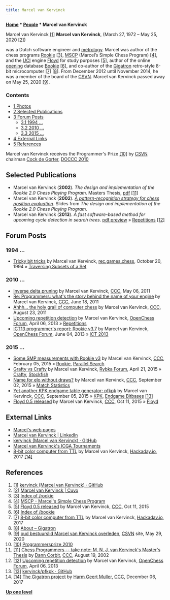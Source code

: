 ```yaml
---
title: Marcel van Kervinck
---
```

**[Home](Home "Home") \* [People](People "People") \* Marcel van Kervinck**



 [](https://github.com/kervinck) Marcel van Kervinck <a id="cite-note-1" href="#cite-ref-1">[1]</a> 
**Marcel van Kervinck**, (March 27, 1972 – May 25, 2020 <a id="cite-note-2" href="#cite-ref-2">[2]</a>)  

was a Dutch software engineer and [metrology](https://en.wikipedia.org/wiki/Metrology). Marcel was author of the chess programs [Rookie](Rookie "Rookie") <a id="cite-note-3" href="#cite-ref-3">[3]</a>, [MSCP](MSCP "MSCP") (Marcel’s Simple Chess Program) <a id="cite-note-4" href="#cite-ref-4">[4]</a>, and the [UCI](UCI "UCI") engine [Floyd](Floyd "Floyd") for study purposes <a id="cite-note-5" href="#cite-ref-5">[5]</a>, author of the online [opening](Opening "Opening") database [Bookie](index.php?title=Bookie&action=edit&redlink=1 "Bookie (page does not exist)") <a id="cite-note-6" href="#cite-ref-6">[6]</a>, and co-author of the [Gigatron](Hardware#Gigatron "Hardware") retro-style 8-bit microcomputer <a id="cite-note-7" href="#cite-ref-7">[7]</a> <a id="cite-note-8" href="#cite-ref-8">[8]</a>. From December 2012 until November 2014, he was a member of the board of the [CSVN](CSVN "CSVN"). 
Marcel van Kervinck passed away on May 25, 2020 <a id="cite-note-9" href="#cite-ref-9">[9]</a>.



### Contents


* [1 Photos](#photos)
* [2 Selected Publications](#selected-publications)
* [3 Forum Posts](#forum-posts)
	+ [3.1 1994 ...](#1994-...)
	+ [3.2 2010 ...](#2010-...)
	+ [3.3 2015 ...](#2015-...)
* [4 External Links](#external-links)
* [5 References](#references)






 [](http://www.csvn.nl/index.php?option=com_content&view=article&id=487%3A30th-odccc-final-results&catid=51%3Atoernooien&Itemid=28&lang=en) 
Marcel van Kervinck receives the Programmer's Prize <a id="cite-note-10" href="#cite-ref-10">[10]</a> by [CSVN](CSVN "CSVN") chairman [Cock de Gorter](Cock_de_Gorter "Cock de Gorter"), [DOCCC 2010](DOCCC_2010 "DOCCC 2010")



## Selected Publications


* Marcel van Kervinck (**2002**). *The design and implementation of the Rookie 2.0 Chess Playing Program*. Masters Thesis, [pdf](http://alexandria.tue.nl/extra2/afstversl/wsk-i/kervinck2002.pdf) <a id="cite-note-11" href="#cite-ref-11">[11]</a>
* Marcel van Kervinck (**2002**). *[A pattern-recognition strategy for chess position evaluation](http://marcelk.net/thesis/talk-eval-rookie/sld001.htm)*. Slides from *The design and implementation of the Rookie 2.0 Chess Playing Program*.
* Marcel van Kervinck (**2013**). *A fast software-based method for upcoming cycle detection in search trees*. [pdf preview](http://marcelk.net/2013-04-06/paper/upcoming-rep-v2.pdf) » [Repetitions](Repetitions "Repetitions") <a id="cite-note-12" href="#cite-ref-12">[12]</a>


## Forum Posts


### 1994 ...


* [Tricky bit tricks](https://groups.google.com/d/msg/rec.games.chess/KnJvBnhgDKU/yCi5yBx18PQJ) by Marcel van Kervinck, [rec.games.chess](Computer_Chess_Forums "Computer Chess Forums"), October 20, 1994 » [Traversing Subsets of a Set](Traversing_Subsets_of_a_Set "Traversing Subsets of a Set")


### 2010 ...


* [Inverse delta pruning](http://www.talkchess.com/forum/viewtopic.php?t=38997) by Marcel van Kervinck, [CCC](CCC "CCC"), May 06, 2011
* [Re: Programmers: what's the story behind the name of your engine](http://www.talkchess.com/forum/viewtopic.php?topic_view=threads&p=410664&t=39407) by Marcel van Kervinck, [CCC](CCC "CCC"), June 18, 2011
* [Ahhh... the holy grail of computer chess](http://www.talkchess.com/forum/viewtopic.php?t=40166) by Marcel van Kervinck, [CCC](CCC "CCC"), August 23, 2011
* [Upcoming repetition detection](http://www.open-chess.org/viewtopic.php?f=5&t=2300) by Marcel van Kervinck, [OpenChess Forum](Computer_Chess_Forums "Computer Chess Forums"), April 06, 2013 » [Repetitions](Repetitions "Repetitions")
* [ICT13 programmer's report: Rookie v3.7](http://www.open-chess.org/viewtopic.php?f=3&t=2336) by Marcel van Kervinck, [OpenChess Forum](Computer_Chess_Forums "Computer Chess Forums"), June 04, 2013 » [ICT 2013](ICT_2013 "ICT 2013")


### 2015 ...


* [Some SMP measurements with Rookie v3](http://www.talkchess.com/forum/viewtopic.php?t=55224) by Marcel van Kervinck, [CCC](CCC "CCC"), February 05, 2015 » [Rookie](Rookie "Rookie"), [Parallel Search](Parallel_Search "Parallel Search")
* [Grafty vs Crafty](http://rybkaforum.net/cgi-bin/rybkaforum/topic_show.pl?tid=30107) by Marcel van Kervinck, [Rybka Forum](Computer_Chess_Forums "Computer Chess Forums"), April 21, 2015 » [Crafty](Crafty "Crafty"), [Stockfish](Stockfish "Stockfish")
* [Name for elo without draws?](http://www.talkchess.com/forum/viewtopic.php?t=57482) by Marcel van Kervinck, [CCC](CCC "CCC"), September 02, 2015 » [Match Statistics](Match_Statistics "Match Statistics")
* [Yet another KPK endgame table generator: pfkpk](http://www.talkchess.com/forum/viewtopic.php?t=57517) by Marcel van Kervinck, [CCC](CCC "CCC"), September 05, 2015 » [KPK](KPK "KPK"), [Endgame Bitbases](Endgame_Bitbases "Endgame Bitbases") <a id="cite-note-13" href="#cite-ref-13">[13]</a>
* [Floyd 0.5 released](http://www.talkchess.com/forum/viewtopic.php?t=57913) by Marcel van Kervinck, [CCC](CCC "CCC"), Oct 11, 2015 » [Floyd](Floyd "Floyd")


## External Links


* [Marcel's web pages](https://marcelk.net/)
* [Marcel van Kervinck | LinkedIn](https://www.linkedin.com/in/kervinck/)
* [kervinck (Marcel van Kervinck) · GitHub](https://github.com/kervinck)
* [Marcel van Kervinck's ICGA Tournaments](https://www.game-ai-forum.org/icga-tournaments/person.php?id=798)
* [8-bit color computer from TTL](https://hackaday.io/project/20781-8-bit-color-computer-from-ttl) by Marcel van Kervinck, [Hackaday.io](https://en.wikipedia.org/wiki/Hackaday), 2017 <a id="cite-note-14" href="#cite-ref-14">[14]</a>


## References


1. <a id="cite-ref-1" href="#cite-note-1">[1]</a> [kervinck (Marcel van Kervinck) · GitHub](https://github.com/kervinck)
2. <a id="cite-ref-2" href="#cite-note-2">[2]</a> [Marcel van Kervinck | Cuvo](https://www.cuvo.nl/condoleren/marcel-van-kervinck)
3. <a id="cite-ref-3" href="#cite-note-3">[3]</a> [Index of /rookie](http://marcelk.net/rookie/)
4. <a id="cite-ref-4" href="#cite-note-4">[4]</a> [MSCP - Marcel's Simple Chess Program](https://marcelk.net/mscp/)
5. <a id="cite-ref-5" href="#cite-note-5">[5]</a> [Floyd 0.5 released](http://www.talkchess.com/forum/viewtopic.php?t=57913) by Marcel van Kervinck, [CCC](CCC "CCC"), Oct 11, 2015
6. <a id="cite-ref-6" href="#cite-note-6">[6]</a> [Index of /bookie](https://marcelk.net/bookie/)
7. <a id="cite-ref-7" href="#cite-note-7">[7]</a> [8-bit color computer from TTL](https://hackaday.io/project/20781-8-bit-color-computer-from-ttl) by Marcel van Kervinck, [Hackaday.io](https://en.wikipedia.org/wiki/Hackaday), 2017
8. <a id="cite-ref-8" href="#cite-note-8">[8]</a> [About – Gigatron](https://gigatron.io/?page_id=17)
9. <a id="cite-ref-9" href="#cite-note-9">[9]</a> [oud bestuurslid Marcel van Kervinck overleden](https://www.csvn.nl/index.php/2-uncategorised/863-oud-bestuurslid-marcel-van-kervinck-overleden), [CSVN](CSVN "CSVN") site, May 29, 2020
10. <a id="cite-ref-10" href="#cite-note-10">[10]</a> [Programmersprize 2010](http://www.csvn.nl/index.php?option=com_content&view=article&id=468%3Arules-programmersprize&catid=51%3Atoernooien&Itemid=28&lang=en)
11. <a id="cite-ref-11" href="#cite-note-11">[11]</a> [Chess Programmers -- take note: M. N. J. van Kervinck's Master's Thesis](https://www.stmintz.com/ccc/index.php?id=246260) by [Dann Corbit](Dann_Corbit "Dann Corbit"), [CCC](CCC "CCC"), August 19, 2002
12. <a id="cite-ref-12" href="#cite-note-12">[12]</a> [Upcoming repetition detection](http://www.open-chess.org/viewtopic.php?f=5&t=2300) by Marcel van Kervinck, [OpenChess Forum](Computer_Chess_Forums "Computer Chess Forums"), April 06, 2013
13. <a id="cite-ref-13" href="#cite-note-13">[13]</a> [kervinck/pfkpk · GitHub](https://github.com/kervinck/pfkpk)
14. <a id="cite-ref-14" href="#cite-note-14">[14]</a> [The Gigatron project](http://www.talkchess.com/forum/viewtopic.php?t=65905) by [Harm Geert Muller](Harm_Geert_Muller "Harm Geert Muller"), [CCC](CCC "CCC"), December 06, 2017

**[Up one level](People "People")**







 

